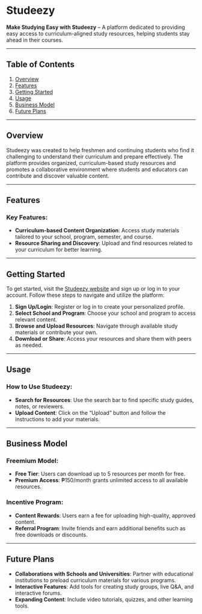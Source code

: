 
# Studeezy

**Make Studying Easy with Studeezy** – A platform dedicated to providing easy access to curriculum-aligned study resources, helping students stay ahead in their courses.

---

## Table of Contents
1. [Overview](#overview)
2. [Features](#features)
3. [Getting Started](#getting-started)
4. [Usage](#usage)
5. [Business Model](#business-model)
6. [Future Plans](#future-plans)

---

## Overview

Studeezy was created to help freshmen and continuing students who find it challenging to understand their curriculum and prepare effectively. The platform provides organized, curriculum-based study resources and promotes a collaborative environment where students and educators can contribute and discover valuable content.

---

## Features

### Key Features:
- **Curriculum-based Content Organization**: Access study materials tailored to your school, program, semester, and course.
- **Resource Sharing and Discovery**: Upload and find resources related to your curriculum for better learning.

---

## Getting Started

To get started, visit the [Studeezy website](#) and sign up or log in to your account. Follow these steps to navigate and utilize the platform:

1. **Sign Up/Login**: Register or log in to create your personalized profile.
2. **Select School and Program**: Choose your school and program to access relevant content.
3. **Browse and Upload Resources**: Navigate through available study materials or contribute your own.
4. **Download or Share**: Access your resources and share them with peers as needed.

---

## Usage

### How to Use Studeezy:
- **Search for Resources**: Use the search bar to find specific study guides, notes, or reviewers.
- **Upload Content**: Click on the “Upload” button and follow the instructions to add your materials.

---

## Business Model

### Freemium Model:
- **Free Tier**: Users can download up to 5 resources per month for free.
- **Premium Access**: ₱150/month grants unlimited access to all available resources.

### Incentive Program:
- **Content Rewards**: Users earn a fee for uploading high-quality, approved content.
- **Referral Program**: Invite friends and earn additional benefits such as free downloads or discounts.

---

## Future Plans

- **Collaborations with Schools and Universities**: Partner with educational institutions to preload curriculum materials for various programs.
- **Interactive Features**: Add tools for creating study groups, live Q&A, and interactive forums.
- **Expanding Content**: Include video tutorials, quizzes, and other learning tools.

